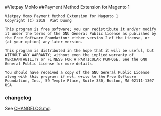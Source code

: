 #Vietpay MoMo 
##Payment Method Extension for Magento 1

    Vietpay Momo Payment Method Extension for Magento 1
    Copyright (C) 2018  Viet Duong

    This program is free software; you can redistribute it and/or modify
    it under the terms of the GNU General Public License as published by
    the Free Software Foundation; either version 2 of the License, or
    (at your option) any later version.

    This program is distributed in the hope that it will be useful, but
    WITHOUT ANY WARRANTY; without even the implied warranty of
    MERCHANTABILITY or FITNESS FOR A PARTICULAR PURPOSE. See the GNU
    General Public License for more details.

    You should have received a copy of the GNU General Public License
    along with this program; if not, write to the Free Software
    Foundation, Inc., 59 Temple Place, Suite 330, Boston, MA 02111-1307 USA

### changelog

See [CHANGELOG.md](CHANGELOG.md).